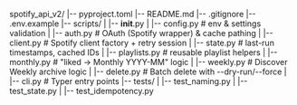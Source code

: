 spotify_api_v2/
|-- pyproject.toml
|-- README.md
|-- .gitignore
|-- .env.example
|-- scripts/
|   |-- __init__.py
|   |-- config.py       # env & settings validation
|   |-- auth.py         # OAuth (Spotify wrapper) & cache pathing
|   |-- client.py       # Spotify client factory + retry session
|   |-- state.py        # last-run timestamps, cached IDs
|   |-- playlists.py    # reusable playlist helpers
|   |-- monthly.py      # "liked -> Monthly YYYY-MM" logic
|   |-- weekly.py       # Discover Weekly archive logic
|   |-- delete.py       # Batch delete with --dry-run/--force
|   |-- cli.py          # Typer entry points
|-- tests/
|   |-- test_naming.py
|   |-- test_state.py
|   |-- test_idempotency.py
